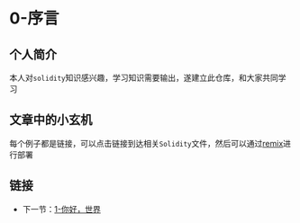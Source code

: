 # 0-序言

## 个人简介

本人对`solidity`知识感兴趣，学习知识需要输出，遂建立此仓库，和大家共同学习

## 文章中的小玄机

每个例子都是链接，可以点击链接到达相关`Solidity`文件，然后可以通过[remix](https://remix.ethereum.org/)进行部署

## 链接

* 下一节：[1-你好，世界](../HelloWorld/HelloWorld.md)